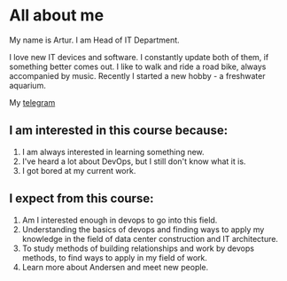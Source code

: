 # All about me
My name is Artur. 
I am Head of IT Department.

I love new IT devices and software. I constantly update both of them, if something better comes out.
I like to walk and ride a road bike, always accompanied by music.
Recently I started a new hobby - a freshwater aquarium.

My [telegram](https://t.me/Xarakiri)

## I am interested in this course because:
1. I am always interested in learning something new.
2. I've heard a lot about DevOps, but I still don't know what it is.
3. I got bored at my current work.

## I expect from this course:
1. Am I interested enough in devops to go into this field.
2. Understanding the basics of devops and finding ways to apply my knowledge in the field of data center construction and IT architecture.
3. To study methods of building relationships and work by devops methods, to find ways to apply in my field of work.
4. Learn more about Andersen and meet new people.
